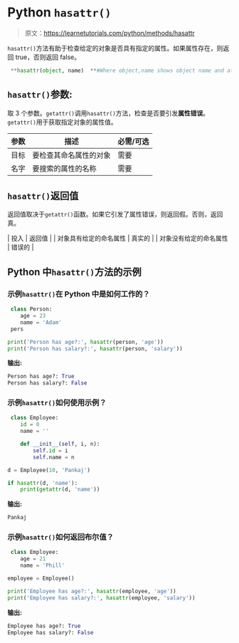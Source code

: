 # Python `hasattr()`

> 原文：<https://learnetutorials.com/python/methods/hasattr>

`hasattr()`方法有助于检查给定的对象是否具有指定的属性。如果属性存在，则返回 true，否则返回 false。

```py
 **hasattr(object, name)  **#Where object,name shows object name and attribute name respectively. 

```

## `hasattr()`参数:

取 3 个参数。`getattr()`调用`hasattr()`方法，检查是否要引发**属性错误**。`getattr()`用于获取指定对象的属性值。

| 参数 | 描述 | 必需/可选 |
| --- | --- | --- |
| 目标 | 要检查其命名属性的对象 | 需要 |
| 名字 | 要搜索的属性的名称 | 需要 |

## `hasattr()`返回值

返回值取决于`getattr()`函数。如果它引发了属性错误，则返回假。否则，返回真。

| 投入 | 返回值 |
| 对象具有给定的命名属性 | 真实的 |
| 对象没有给定的命名属性 | 错误的 |

## Python 中`hasattr()`方法的示例

### 示例`hasattr()`在 Python 中是如何工作的？

```py
 class Person:
    age = 23
    name = 'Adam'
 pers

print('Person has age?:', hasattr(person, 'age'))
print('Person has salary?:', hasattr(person, 'salary')) 

```

**输出:**

```py
Person has age?: True
Person has salary?: False 
```

### 示例`hasattr()`如何使用示例？

```py
 class Employee:
    id = 0
    name = ''

    def __init__(self, i, n):
        self.id = i
        self.name = n

d = Employee(10, 'Pankaj')

if hasattr(d, 'name'):
    print(getattr(d, 'name')) 

```

**输出:**

```py
Pankaj 
```

### 示例`hasattr()`如何返回布尔值？

```py
 class Employee:  
    age = 21  
    name = 'Phill'  

employee = Employee()  

print('Employee has age?:', hasattr(employee, 'age'))  
print('Employee has salary?:', hasattr(employee, 'salary')) 

```

**输出:**

```py
Employee has age?: True
Employee has salary?: False 
```